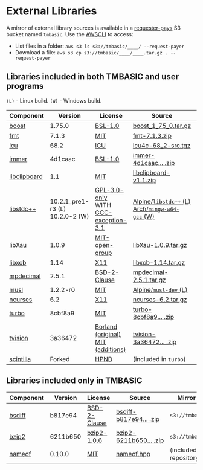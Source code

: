 # External Libraries

A mirror of external library sources is available in a [requester-pays](https://docs.aws.amazon.com/AmazonS3/latest/userguide/RequesterPaysBuckets.html) S3 bucket named `tmbasic`. Use the [AWSCLI](https://aws.amazon.com/cli/) to access:

- List files in a folder: `aws s3 ls s3://tmbasic/____/ --request-payer`
- Download a file: `aws s3 cp s3://tmbasic/____/____.tar.gz . --request-payer`

## Libraries included in both TMBASIC and user programs

`(L)` - Linux build.
`(W)` - Windows build.

Component | Version | License | Source | Mirror directory
-- | -- | -- | -- | --
[boost](https://www.boost.org/) | 1.75.0 | [BSL-1.0](https://github.com/electroly/tmbasic/blob/master/ext/boost/LICENSE_1_0.txt) | [boost_1_75_0.tar.gz](https://dl.bintray.com/boostorg/release/1.75.0/source/boost_1_75_0.tar.gz) | `s3://tmbasic/boost/`
[fmt](https://github.com/fmtlib/fmt) | 7.1.3 | [MIT](https://github.com/electroly/tmbasic/blob/master/ext/fmt/LICENSE.rst) | [fmt-7.1.3.zip](https://github.com/fmtlib/fmt/releases/download/7.1.3/fmt-7.1.3.zip) | `s3://tmbasic/fmt/`
[icu](http://site.icu-project.org/) | 68.2 | [ICU](https://github.com/electroly/tmbasic/blob/master/ext/icu/LICENSE) | [icu4c-68_2-src.tgz](https://github.com/unicode-org/icu/releases/download/release-68-2/icu4c-68_2-src.tgz) | `s3://tmbasic/icu/`
[immer](https://github.com/arximboldi/immer) | 4d1caac | [BSL-1.0](https://github.com/electroly/tmbasic/blob/master/ext/immer/LICENSE) | [immer-4d1caac...&nbsp;.zip](https://github.com/arximboldi/immer/archive/4d1caac17daaea58b949e30c6b1d5d5b88a3b78e.zip) | `s3://tmbasic/immer/`
[libclipboard](https://github.com/jtanx/libclipboard) | 1.1 | [MIT](https://github.com/electroly/tmbasic/blob/master/ext/libclipboard/LICENSE) | [libclipboard-v1.1.zip](https://github.com/jtanx/libclipboard/archive/refs/tags/v1.1.zip) | `s3://tmbasic/libclipboard/`
[libstdc++](https://gcc.gnu.org/onlinedocs/libstdc++/) | 10.2.1_pre1-r3&nbsp;(L)<br>10.2.0-2&nbsp;(W) | [GPL-3.0-only](https://github.com/electroly/tmbasic/blob/master/ext/gcc/GPL-3)<br>WITH [GCC-exception-3.1](https://github.com/electroly/tmbasic/blob/master/ext/gcc/copyright) | [Alpine/`libstdc++`&nbsp;(L)](https://pkgs.alpinelinux.org/packages?name=libstdc%2B%2B&branch=edge)<br>[Arch/`mingw-w64-gcc`&nbsp;(W)](https://archlinux.org/packages/community/x86_64/mingw-w64-gcc/) | &mdash;
[libXau](https://gitlab.freedesktop.org/xorg/lib/libxau) | 1.0.9 | [MIT-open-group](https://github.com/electroly/tmbasic/blob/master/ext/libXau/COPYING) | [libXau-1.0.9.tar.gz](https://xorg.freedesktop.org/archive/individual/lib/libXau-1.0.9.tar.gz) | `s3://tmbasic/libXau/`
[libxcb](https://xcb.freedesktop.org/) | 1.14 | [X11](https://github.com/electroly/tmbasic/blob/master/ext/libxcb/COPYING) | [libxcb-1.14.tar.gz](https://xorg.freedesktop.org/archive/individual/lib/libxcb-1.14.tar.gz) | `s3://tmbasic/libxcb/`
[mpdecimal](https://www.bytereef.org/mpdecimal/) | 2.5.1 | [BSD-2-Clause](https://github.com/electroly/tmbasic/blob/master/ext/mpdecimal/LICENSE.txt) | [mpdecimal-2.5.1.tar.gz](https://www.bytereef.org/software/mpdecimal/releases/mpdecimal-2.5.1.tar.gz) | `s3://tmbasic/mpdecimal/`
[musl](https://musl.libc.org/) | 1.2.2-r0 | [MIT](https://github.com/electroly/tmbasic/blob/master/ext/musl/COPYRIGHT) | [Alpine/`musl-dev` (L)](https://pkgs.alpinelinux.org/packages?name=musl-dev) | &mdash;
[ncurses](https://invisible-island.net/ncurses/) | 6.2 | [X11](https://github.com/electroly/tmbasic/blob/master/ext/ncurses/COPYING) | [ncurses-6.2.tar.gz](https://invisible-mirror.net/archives/ncurses/ncurses-6.2.tar.gz) | `s3://tmbasic/ncurses/`
[turbo](https://github.com/magiblot/turbo) | 8cbf8a9 | [MIT](https://github.com/electroly/tmbasic/blob/master/ext/turbo/COPYRIGHT) | [turbo-8cbf8a9...&nbsp;.zip](https://github.com/magiblot/turbo/archive/8cbf8a9bc735f2a867761fc5fc5e2e3d49452ec0.zip) | `s3://tmbasic/turbo/`
[tvision](https://github.com/magiblot/tvision) | 3a36472 | [Borland (original)<br>MIT (additions)](https://github.com/electroly/tmbasic/blob/master/ext/tvision/COPYRIGHT) | [tvision-3a36472...&nbsp;.zip](https://github.com/magiblot/tvision/archive/3a364725214fe2475e8bbe2ca09c1080b29e3a0f.zip) | `s3://tmbasic/tvision/`
[scintilla](https://www.scintilla.org/) | Forked | [HPND](https://github.com/electroly/tmbasic/blob/master/ext/scintilla/License.txt) | (included in `turbo`) | &mdash;

## Libraries included only in TMBASIC

Component | Version | License | Source | Mirror directory
-- | -- | -- | -- | --
[bsdiff](https://github.com/mendsley/bsdiff) | b817e94 | [BSD-2-Clause](https://github.com/electroly/tmbasic/blob/master/ext/bsdiff/LICENSE) | [bsdiff-b817e94...&nbsp;.zip](https://github.com/mendsley/bsdiff/archive/b817e9491cf7b8699c8462ef9e2657ca4ccd7667.zip) | `s3://tmbasic/bsdiff/`
[bzip2](https://gitlab.com/federicomenaquintero/bzip2) | 6211b650 | [bzip2-1.0.6](https://github.com/electroly/tmbasic/blob/master/ext/bzip2/COPYING) | [bzip2-6211b650...&nbsp;.zip](https://gitlab.com/federicomenaquintero/bzip2/-/archive/6211b6500c8bec13a17707440d3a84ca8b34eed5/bzip2-6211b6500c8bec13a17707440d3a84ca8b34eed5.zip) | `s3://tmbasic/bzip2/`
[nameof](https://github.com/Neargye/nameof) | 0.10.0 | [MIT](https://github.com/electroly/tmbasic/blob/master/ext/nameof/LICENSE.txt) | [nameof.hpp](https://github.com/Neargye/nameof/releases/download/v0.10.0/nameof.hpp) | (included in this repository)
